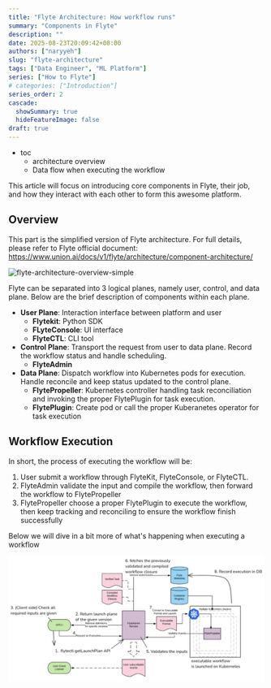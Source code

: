 ```yaml
---
title: "Flyte Architecture: How workflow runs"
summary: "Components in Flyte"
description: ""
date: 2025-08-23T20:09:42+08:00
authors: ["naryyeh"]
slug: "flyte-architecture"
tags: ["Data Engineer", "ML Platform"]
series: ["How to Flyte"]
# categories: ["Introduction"]
series_order: 2
cascade:
  showSummary: true
  hideFeatureImage: false
draft: true
---
```


- toc
    - architecture overview
    - Data flow when executing the workflow

This article will focus on introducing core components in Flyte, their job, and how they
interact with each other to form this awesome platform.

## Overview

This part is the simplified version of Flyte architecture. For full details, please refer
to Flyte official document: https://www.union.ai/docs/v1/flyte/architecture/component-architecture/

![flyte-architecture-overview-simple](img/flyte-architecture-overview-simple.png "Simple Flyte
Architecture Overview")

Flyte can be separated into 3 logical planes, namely user, control, and data plane. Below
are the brief description of components within each plane.

- **User Plane**: Interaction interface between platform and user
    - **Flytekit**: Python SDK
    - **FLyteConsole**: UI interface
    - **FlyteCTL**: CLI tool
- **Control Plane**: Transport the request from user to data plane. Record the workflow
status and handle scheduling.
    - **FlyteAdmin**
- **Data Plane**: Dispatch workflow into Kubernetes pods for execution. Handle reconcile
and keep status updated to the control plane.
    - **FlytePropeller**: Kubernetes controller handling task reconciliation and invoking
    the proper FlytePlugin for task execution.
    - **FlytePlugin**: Create pod or call the proper Kuberanetes operator for task
    execution


## Workflow Execution

In short, the process of executing the workflow will be:
1. User submit a workflow through FlyteKit, FlyteConsole, or FlyteCTL.
2. FlyteAdmin validate the input and compile the workflow, then forward the workflow to
   FlytePropeller
3. FlytePropeller choose a proper FlytePlugin to execute the workflow, then keep tracking
   and reconciling to ensure the workflow finish successfully

Below we will dive in a bit more of what's happening when executing a workflow

![register-execute-workflow](img/register-execute-workflow.png "Register and Execute Workflow")
